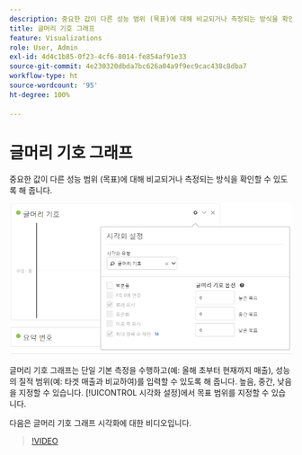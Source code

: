 ```yaml
---
description: 중요한 값이 다른 성능 범위 (목표)에 대해 비교되거나 측정되는 방식을 확인할 수 있도록 해 줍니다.
title: 글머리 기호 그래프
feature: Visualizations
role: User, Admin
exl-id: 4d4c1b85-0f23-4cf6-8014-fe854af91e33
source-git-commit: 4e230320dbda7bc626a04a9f9ec9cac438c8dba7
workflow-type: ht
source-wordcount: '95'
ht-degree: 100%

---
```


# 글머리 기호 그래프

중요한 값이 다른 성능 범위 (목표)에 대해 비교되거나 측정되는 방식을 확인할 수 있도록 해 줍니다.

![](assets/bullet-image.png)

글머리 기호 그래프는 단일 기본 측정을 수행하고(예: 올해 초부터 현재까지 매출), 성능의 질적 범위(예: 타겟 매출과 비교하여)를 입력할 수 있도록 해 줍니다. 높음, 중간, 낮음을 지정할 수 있습니다. [!UICONTROL 시각화 설정]에서 목표 범위를 지정할 수 있습니다.

다음은 글머리 기호 그래프 시각화에 대한 비디오입니다.

>[!VIDEO](https://video.tv.adobe.com/v/23989/?quality=12)
